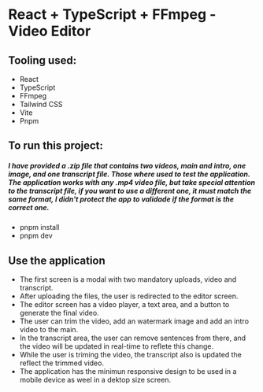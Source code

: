 # React + TypeScript + FFmpeg - Video Editor

## Tooling used:

- React
- TypeScript
- FFmpeg
- Tailwind CSS
- Vite
- Pnpm

## To run this project:

##### I have provided a .zip file that contains two videos, main and intro, one image, and one transcript file. Those where used to test the application. The application works with any .mp4 video file, but take special attention to the transcript file, if you want to use a different one, it must match the same format, I didn't protect the app to validade if the format is the correct one.

- pnpm install
- pnpm dev

## Use the application

- The first screen is a modal with two mandatory uploads, video and transcript.
- After uploading the files, the user is redirected to the editor screen.
- The editor screen has a video player, a text area, and a button to generate the final video.
- The user can trim the video, add an watermark image and add an intro video to the main.
- In the transcript area, the user can remove sentences from there, and the video will be updated in real-time to reflete this change.
- While the user is triming the video, the transcript also is updated the reflect the trimmed video.
- The application has the minimun responsive design to be used in a mobile device as weel in a dektop size screen.
